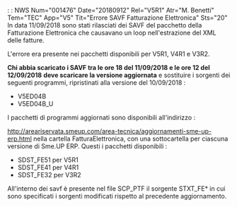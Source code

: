  :  : NWS Num="001476" Date="20180912" Rel="V5R1" Atr="M. Benetti" Tem="TEC" App="V5" Tit="Errore SAVF Fatturazione Elettronica" Sts="20"
In data 11/09/2018 sono stati rilasciati dei SAVF del pacchetto della Fatturazione Elettronica che causavano un loop nell'estrazione del XML delle fatture.

L'errore era presente nei pacchetti disponibili per V5R1, V4R1 e V3R2.

<b>Chi abbia scaricato i SAVF tra le ore 18 del 11/09/2018 e le ore 12 del 12/09/2018</b> <b>deve scaricare la versione aggiornata</b> e sostituire i sorgenti dei seguenti programmi, ripristinati alla versione del 10/09/2018 : 
<ul><li>V5ED04B</li>
<li>V5ED04B_U</li></ul>

I pacchetti di programmi aggiornati sono disponibili all'indirizzo : 

http://areariservata.smeup.com/area-tecnica/aggiornamenti-sme-up-erp.html 
nella cartella FatturaElettronica, con una sottocartella per ciascuna versione di Sme.UP ERP.
Questi i pacchetti disponibili : 
* SDST_FE51 per V5R1
* SDST_FE41 per V4R1
* SDST_FE32 per V3R2

All'interno dei savf è presente nel file SCP_PTF il sorgente STXT_FE* in cui sono specificati i sorgenti modificati rispetto al precedente aggiornamento.
